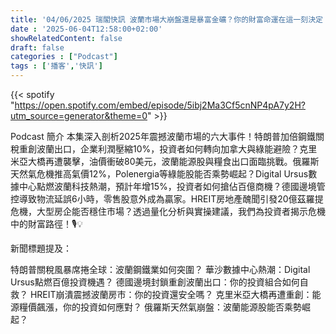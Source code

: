```yaml
---
title: '04/06/2025 瑞閣快訊 波蘭市場大崩盤還是暴富金礦？你的財富命運在這一刻決定！'
date : '2025-06-04T12:58:00+02:00'
showRelatedContent: false
draft: false
categories : ["Podcast"]
tags : ['播客','快訊']
---
```

{{< spotify "https://open.spotify.com/embed/episode/5ibj2Ma3Cf5cnNP4pA7y2H?utm_source=generator&theme=0" >}}

Podcast 簡介
本集深入剖析2025年震撼波蘭市場的六大事件！特朗普加倍鋼鐵關稅重創波蘭出口，企業利潤壓縮10%，投資者如何轉向加拿大與綠能避險？克里米亞大橋再遭襲擊，油價衝破80美元，波蘭能源股與糧食出口面臨挑戰。俄羅斯天然氣危機推高氣價12%，Polenergia等綠能股能否乘勢崛起？Digital Ursus數據中心點燃波蘭科技熱潮，預計年增15%，投資者如何搶佔百億商機？德國邊境管控導致物流延誤6小時，零售股意外成為贏家。HREIT房地產醜聞引發20億茲羅提危機，大型房企能否穩住市場？透過量化分析與實操建議，我們為投資者揭示危機中的財富路徑！🎙️💡

新聞標題提及：

特朗普關稅風暴席捲全球：波蘭鋼鐵業如何突圍？
華沙數據中心熱潮：Digital Ursus點燃百億投資機遇？
德國邊境封鎖重創波蘭出口：你的投資組合如何自救？
HREIT崩潰震撼波蘭房市：你的投資還安全嗎？
克里米亞大橋再遭重創：能源糧價飆漲，你的投資如何應對？
俄羅斯天然氣崩盤：波蘭能源股能否乘勢崛起？
